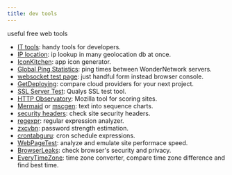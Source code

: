 ```yaml
---
title: dev tools
---
```

useful free web tools

- [IT tools](https://ti.pcdomanual.com/): handy tools for developers.
- [IP location](https://www.iplocation.net/): ip lookup in many geolocation db at once.
- [IconKitchen](https://icon.kitchen): app icon generator.
- [Global Ping Statistics](https://wondernetwork.com/pings): ping times between WonderNetwork servers.
- [websocket test page](http://livepersoninc.github.io/ws-test-page/): just handful form instead browser console.
- [GetDeploying](https://getdeploying.com/): compare cloud providers for your next project.
- [SSL Server Test](https://www.ssllabs.com/ssltest/): Qualys SSL test tool.
- [HTTP Observatory](https://developer.mozilla.org/en-US/observatory): Mozilla tool for scoring sites.
- [Mermaid](https://mermaid.live/) or [mscgen](https://mscgen.js.org/): text into sequence charts.
- [security headers](https://securityheaders.com/): check site security headers.
- [regexpr](https://regexper.com/): regular expression analyzer.
- [zxcvbn](https://lowe.github.io/tryzxcvbn/): password strength estimation.
- [crontabguru](https://crontab.guru/): cron schedule expressions.
- [WebPageTest](https://www.webpagetest.org/): analyze and emulate site performace speed.
- [BrowserLeaks](https://browserleaks.com/): check browser's security and privacy.
- [EveryTimeZone](https://everytimezone.com): time zone converter, compare time zone difference and find best time.
